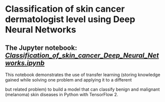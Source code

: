 # Classification of skin cancer dermatologist level using Deep Neural Networks

<h2>The Jupyter notebook: <a href="https://github.com/fomalhautn/Classification_of_skin-cancer_Deep-Neural-Networks/blob/main/Classification_of_skin_cancer_dermatologist_level_Deep_Neural_Networks.ipynb"><em>Classification_of_skin_cancer_Deep_Neural_Networks.ipynb</em></a></h2>
<p>This notebook demonstrates the use of transfer learning (storing knowledge gained while solving one problem and applying it to a different</p>
<p>but related problem) to build a model that can classify benign and malignant (melanoma) skin diseases in Python with TensorFlow 2.</p>
